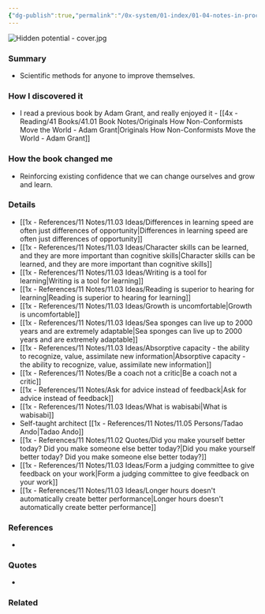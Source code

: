 ```yaml
---
{"dg-publish":true,"permalink":"/0x-system/01-index/01-04-notes-in-process/hidden-potential-adam-grant/","title":"Hidden Potential - Adam Grant","created":"2024-05-10T20:22:50.500+03:00","updated":"2024-06-03T07:48:44.844+03:00"}
---
```


![Hidden potential - cover.jpg](/img/user/4x%20-%20Reading/41%20Books/41.03%20Cover%20images/Hidden%20potential%20-%20cover.jpg)
### Summary
- Scientific methods for anyone to improve themselves.

### How I discovered it
- I read a previous book by Adam Grant, and really enjoyed it - [[4x - Reading/41 Books/41.01 Book Notes/Originals How Non-Conformists Move the World - Adam Grant\|Originals How Non-Conformists Move the World - Adam Grant]] 

### How the book changed me
- Reinforcing existing confidence that we can change ourselves and grow and learn.

### Details
- [[1x - References/11 Notes/11.03 Ideas/Differences in learning speed are often just differences of opportunity\|Differences in learning speed are often just differences of opportunity]]
- [[1x - References/11 Notes/11.03 Ideas/Character skills can be learned, and they are more important than cognitive skills\|Character skills can be learned, and they are more important than cognitive skills]]
- [[1x - References/11 Notes/11.03 Ideas/Writing is a tool for learning\|Writing is a tool for learning]]
- [[1x - References/11 Notes/11.03 Ideas/Reading is superior to hearing for learning\|Reading is superior to hearing for learning]]
- [[1x - References/11 Notes/11.03 Ideas/Growth is uncomfortable\|Growth is uncomfortable]]
- [[1x - References/11 Notes/11.03 Ideas/Sea sponges can live up to 2000 years and are extremely adaptable\|Sea sponges can live up to 2000 years and are extremely adaptable]]
- [[1x - References/11 Notes/11.03 Ideas/Absorptive capacity - the ability to recognize, value, assimilate new information\|Absorptive capacity - the ability to recognize, value, assimilate new information]]
- [[1x - References/11 Notes/Be a coach not a critic\|Be a coach not a critic]]
- [[1x - References/11 Notes/Ask for advice instead of feedback\|Ask for advice instead of feedback]]
- [[1x - References/11 Notes/11.03 Ideas/What is wabisabi\|What is wabisabi]]
- Self-taught architect [[1x - References/11 Notes/11.05 Persons/Tadao Ando\|Tadao Ando]]
- [[1x - References/11 Notes/11.02 Quotes/Did you make yourself better today? Did you make someone else better today?\|Did you make yourself better today? Did you make someone else better today?]]
- [[1x - References/11 Notes/11.03 Ideas/Form a judging committee to give feedback on your work\|Form a judging committee to give feedback on your work]]
- [[1x - References/11 Notes/11.03 Ideas/Longer hours doesn't automatically create better performance\|Longer hours doesn't automatically create better performance]]


### References
- 

### Quotes
- 

### Related

